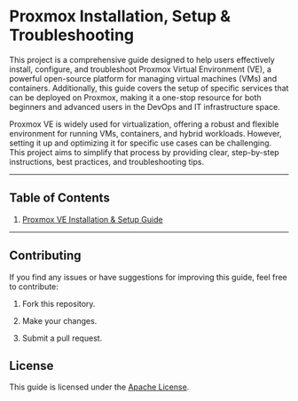 # Proxmox Installation, Setup & Troubleshooting 

This project is a comprehensive guide designed to help users effectively install, configure, and troubleshoot Proxmox Virtual Environment (VE), a powerful open-source platform for managing virtual machines (VMs) and containers. Additionally, this guide covers the setup of specific services that can be deployed on Proxmox, making it a one-stop resource for both beginners and advanced users in the DevOps and IT infrastructure space.

Proxmox VE is widely used for virtualization, offering a robust and flexible environment for running VMs, containers, and hybrid workloads. However, setting it up and optimizing it for specific use cases can be challenging. This project aims to simplify that process by providing clear, step-by-step instructions, best practices, and troubleshooting tips.

---

## Table of Contents
1. [Proxmox VE Installation & Setup Guide](https://github.com/mahradbt/Proxmox-Troubleshooting-Guide/blob/main/proxmox-install-setup.md)


---

## Contributing
If you find any issues or have suggestions for improving this guide, feel free to contribute:

1. Fork this repository.

2. Make your changes.

3. Submit a pull request.

## License
This guide is licensed under the [Apache License](https://github.com/mahradbt/Proxmox-Troubleshooting-Guide/blob/main/LICENSE).